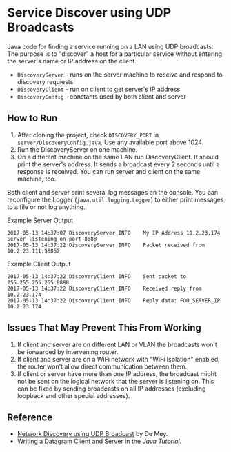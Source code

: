 # Service Discover using UDP Broadcasts

Java code for finding a service running on a LAN using UDP broadcasts.
The purpose is to "discover" a host for a particular service without entering the server's name or IP address on the client.

* `DiscoveryServer` - runs on the server machine to receive and respond to discovery requiests
* `DiscoveryClient` - run on client to get server's IP address
* `DiscoveryConfig` - constants used by both client and server

## How to Run

1. After cloning the project, check `DISCOVERY_PORT` in `server/DiscoveryConfig.java`.  Use any available port above 1024.
2. Run the DiscoveryServer on one machine.
3. On a different machine on the same LAN run DiscoveryClient.  It should print the server's address.  It sends a broadcast every 2 seconds until a response is received. You can run server and client on the same machine, too.

Both client and server print several log messages on the console.  You can reconfigure the Logger (`java.util.logging.Logger`) to either print messages to a file or not log anything.

Example Server Output
```
2017-05-13 14:37:07 DiscoveryServer INFO    My IP Address 10.2.23.174
Server listening on port 8888
2017-05-13 14:37:22 DiscoveryServer INFO    Packet received from 10.2.23.111:58852
```

Example Client Output
```
2017-05-13 14:37:22 DiscoveryClient INFO    Sent packet to 255.255.255.255:8888
2017-05-13 14:37:22 DiscoveryClient INFO    Received reply from 10.2.23.174
2017-05-13 14:37:22 DiscoveryClient INFO    Reply data: FOO_SERVER_IP 10.2.23.174
```

## Issues That May Prevent This From Working

1. If client and server are on different LAN or VLAN the broadcasts won't be forwarded by intervening router.
2. If client and server are on a WiFi network with "WiFi Isolation" enabled, the router won't allow direct communication between them.
3. If client or server have more than one IP address, the broadcast might not be sent on the logical network that the server is listening on.  This can be fixed by sending broadcasts on all IP addresses (excluding loopback and other special addresses).


## Reference

* [Network Discovery using UDP Broadcast](https://demey.io/network-discovery-using-udp-broadcast/) by De Mey.
* [Writing a Datagram Client and Server](https://docs.oracle.com/javase/tutorial/networking/datagrams/clientServer.html) in the *Java Tutorial*.
